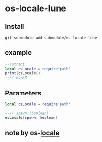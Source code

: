 # os-locale-lune

## Install
```
git submodule add submodule/os-locale-lune
```

## example
```lua
--!strict
local osLocale = require'path'
print(osLocale())
--// ko-KR
```

## Parameters
```lua
local osLocale = require'path'

--// spawn (boolean)
osLocale(spawn: boolean)
```

## note by os-[locale](https://github.com/sindresorhus/os-locale)